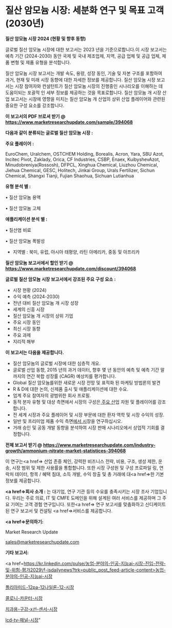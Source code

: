 # 질산 암모늄 시장: 세분화 연구 및 목표 고객(2030년)

<strong>질산 암모늄 시장 2024 (현황 및 향후 동향)</strong>

글로벌 질산 암모늄 시장에 대한 보고서는 2023 년을 기준으로합니다.이 시장 보고서는 예측 기간 (2024-2030) 동안 국제 및 국내 제조업체, 지역, 공급 업체 및 공급 업체, 제품 변형 및 제품 유형을 분석합니다.

질산 암모늄 시장 보고서는 개발 속도, 용량, 성장 동인, 기술 및 자본 구조를 포함하여 과거, 현재 및 미래 시장 동향에 대한 자세한 정보를 제공합니다. 질산 암모늄 시장 보고서는 시장 참여자와 컨설턴트가 질산 암모늄 시장의 진행중인 시나리오를 이해하는 데 도움이되는 포괄적 인 세부 정보를 제공하는 것을 목표로합니다. 질산 암모늄 개 시장 산업 보고서는 시장에 영향을 미치는 질산 암모늄 개 산업의 상위 산업 플레이어와 관련된 중요한 구성 요소를 강조합니다.



<strong>이 보고서의 PDF 브로셔 받기 @ <a href=https://www.marketresearchupdate.com/sample/394068>https://www.marketresearchupdate.com/sample/394068</a></strong>



<strong>다음과 같이 분류되는 글로벌 질산 암모늄 시장 :</strong>



<strong>주요 플레이어 :</strong>

EuroChem, Uralchem, OSTCHEM Holding, Borealis, Acron, Yara, SBU Azot, Incitec Pivot, Zaklady, Orica, CF Industries, CSBP, Enaex, KuibyshevAzot, Minudobreniya(Rossosh), DFPCL, Xinghua Chemical, Liuzhou Chemical, Jiehua Chemical, GESC, Holitech, Jinkai Group, Urals Fertilizer, Sichun Chemical, Shangxi Tianji, Fujian Shaohua, Sichuan Lutianhua



<strong>유형 분석 별 :</strong>

• 질산 암모늄 용액

• 질산 암모늄 고체



<strong>애플리케이션 분석 별 :</strong>

• 질산염 비료

• 질산 암모늄 폭발성

<ul>
  <li>지역별 : 북미, 유럽, 아시아 태평양, 라틴 아메리카, 중동 및 아프리카</li>
</ul>


<strong>질산 암모늄 보고서에서 할인 받기 @ <a href=https://www.marketresearchupdate.com/discount/394068>https://www.marketresearchupdate.com/discount/394068</a></strong>



<strong>글로벌 질산 암모늄 시장 보고서에서 강조된 주요 구성 요소 :</strong>
<ul>
  <li>시장 현황 (2024)</li>
  <li>수익 예측 (2024-2030)</li>
  <li>전년 대비 질산 암모늄 개 시장 성장</li>
  <li>세계의 신흥 시장</li>
  <li>질산 암모늄 개 시장의 상위 기업</li>
  <li>주요 시장 동인</li>
  <li>최신 시장 동향</li>
  <li>주요 과제</li>
  <li>지리적 해부</li>
</ul>


<strong>이 보고서는 다음을 제공합니다.</strong>
<ul>
  <li>질산 암모늄의 글로벌 시장에 대한 심층적 개요.</li>
  <li>글로벌 산업 동향, 2015 년의 과거 데이터, 향후 몇 년 동안의 예측 및 예측 기간 말까지의 연간 복합 성장률 (CAGR) 예상치를 평가합니다.</li>
  <li>Global 질산 암모늄를위한 새로운 시장 전망 및 표적화 된 마케팅 방법론의 발견</li>
  <li>R &amp; D에 대한 논의, 신제품 출시 및 애플리케이션에 대한 수요.</li>
  <li>업계 주요 참여자의 광범위한 회사 프로필.</li>
  <li>동적 분자 유형 및 대상 측면에서 시장의 구성은<a href=> 주요 산</a>업 자원 및 플레이어를 강조합니다.</li>
  <li>전 세계 시장과 주요 플레이어 및 시장 부문에 대한 환자 역학 및 시장 수익의 성장.</li>
  <li>일반 및 프리미엄 제품 수익 측면<a href=>에서 시</a>장을 연구하십시오.</li>
  <li>거래 승인 및 공동 개발 동향을 분석하여 시장 판매 시나리오에서 상업적 기회를 결정합니다.</li>
</ul>



<strong>전체 보고서 받기 @ <a href=https://www.marketresearchupdate.com/industry-growth/ammonium-nitrate-market-statistices-394068>https://www.marketresearchupdate.com/industry-growth/ammonium-nitrate-market-statistices-394068</a></strong>

이 연구는<a href=> 산업 존중</a> 체인, 강력한 비즈니스 전략, 비용, 구조, 생성 제한, 운송, 시장 범위 및 제한 사용률을 통합합니다. 또한 시장 구성원 및 구성 프로파일 링, 연락처 데이터, 항목 / 혜택 침대, 소득 개발, 수익 창출 및 총 거래에 대<a href=>한 기본 </a>정보를 제공합니다.



<strong><a href=>회사 소</a>개 :</strong>
는 대기업, 연구 기관 등의 수요를 충족시키는 시장 조사 기업입니다. 우리는 주로 의료, IT 및 CMFE 도메인을 위해 설계된 여러 서비스를 제공하며 그 주요 기여는 고객 경험 연구입니다. 또한<a href=> 연구 보</a>고서를 맞춤화하고 신디케이트 된 연구 보고서 및 컨설팅 <a href=>서비스</a>를 제공합니다.



<strong><a href=>문의하기:</a></strong>

Market Research Update

sales@marketresearchupdate.com



<strong>기타 보고서:</strong>

<a href=https://kr.linkedin.com/pulse/농업-분야의-인공-지능ai-시장-진입-전략-및-위험-평가2029년-isdailynews?trk=public_post_feed-article-content>농업-분야의-인공-지능ai-시장</a>

<a href=https://www.linkedin.com/pulse/폴리아미드-12pa-12나일론-12-시장-현재-및-미래-성장-2029/>폴리아미드-12pa-12나일론-12-시장</a>

<a href=https://www.linkedin.com/pulse/콜로니-카운터-시장-현재-및-미래-성장-2029-data-dive-diaries-24-analysis-rtfwf/>콜로니-카운터-시장</a>

<a href=https://www.linkedin.com/pulse/치과용-구강-x선-센서-시장-현재-및-미래-성장-2029-survey-spotlight-pro-24-analysis-qmexf/>치과용-구강-x선-센서-시장</a>

<a href=https://www.linkedin.com/pulse/lcd-tv-패널-시장-규모-및-성장-2023-isdailynews-nopec/>lcd-tv-패널-시장</a>"
